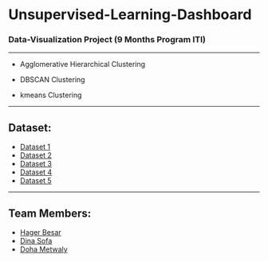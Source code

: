 # Unsupervised-Learning-Dashboard

### Data-Visualization Project (9 Months Program ITI)

---

 - Agglomerative Hierarchical Clustering 
 
 - DBSCAN Clustering 
 
 - kmeans Clustering
 
 
---
## Dataset: 
- [Dataset 1](https://raw.githubusercontent.com/cmparlettpelleriti/CPSC392ParlettPelleriti/master/Data/KMEM1.csv)
- [Dataset 2](https://raw.githubusercontent.com/cmparlettpelleriti/CPSC392ParlettPelleriti/master/Data/KMEM2.csv)
- [Dataset 3](https://raw.githubusercontent.com/cmparlettpelleriti/CPSC392ParlettPelleriti/master/Data/KMEM3.csv)
- [Dataset 4](https://raw.githubusercontent.com/cmparlettpelleriti/CPSC392ParlettPelleriti/master/Data/KMEM4.csv)
- [Dataset 5]()

---

## Team Members:
- [Hager Besar](https://www.linkedin.com/in/hagerbesar)
- [Dina Sofa]()
- [Doha Metwaly]()
